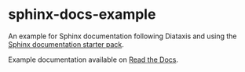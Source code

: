 # sphinx-docs-example

An example for Sphinx documentation following Diataxis and using the [Sphinx documentation starter pack](https://github.com/canonical/sphinx-docs-starter-pack).

Example documentation available on [Read the Docs](https://canonical-example-product-documentation.readthedocs-hosted.com/en/latest/).

